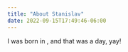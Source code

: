 ```yaml
---
title: "About Stanislav"
date: 2022-09-15T17:49:46-06:00
---
```


I was born in , and that was a day, yay!